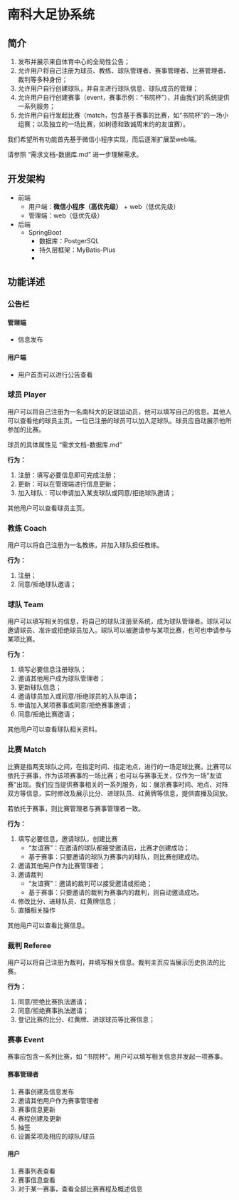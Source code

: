 # 南科大足协系统

## 简介

1. 发布并展示来自体育中心的全局性公告；
2. 允许用户将自己注册为球员、教练、球队管理者、赛事管理者、比赛管理者、裁判等多种身份；
3. 允许用户自行创建球队，并自主进行球队信息、球队成员的管理；
4. 允许用户自行创建赛事（event，赛事示例：“书院杯”），并由我们的系统提供一系列服务；
5. 允许用户自行发起比赛（match，包含基于赛事的比赛，如“书院杯”的一场小组赛；以及独立的一场比赛，如树德和致诚周末约的友谊赛）。

我们希望所有功能首先基于微信小程序实现，而后逐渐扩展至web端。

请参照 “需求文档-数据库.md” 进一步理解需求。



## 开发架构

+ 前端
  + 用户端：**微信小程序（高优先级）** + web（低优先级）
  + 管理端：web（低优先级）
+ 后端
  + SpringBoot
    + 数据库：PostgerSQL
    + 持久层框架：MyBatis-Plus
    + 




## 功能详述

### 公告栏

#### 管理端

+ 信息发布

#### 用户端

+ 用户首页可以进行公告查看



### 球员 Player

用户可以将自己注册为一名南科大的足球运动员，他可以填写自己的信息。其他人可以查看他的球员主页。一位已注册的球员可以加入足球队。球员应自动展示他所参加的比赛。

球员的具体属性见 “需求文档-数据库.md”

**行为：**

1. 注册：填写必要信息即可完成注册；
2. 更新：可以在管理端进行信息更新；
3. 加入球队：可以申请加入某支球队或同意/拒绝球队邀请；

其他用户可以查看球员主页。



### 教练 Coach

用户可以将自己注册为一名教练，并加入球队担任教练。

**行为：**

1. 注册；
2. 同意/拒绝球队邀请；



### 球队 Team

用户可以填写相关的信息，将自己的球队注册至系统，成为球队管理者。球队可以邀请球员、准许或拒绝球员加入。球队可以被邀请参与某项比赛，也可也申请参与某项比赛。

**行为：**

1. 填写必要信息注册球队；
2. 邀请其他用户成为球队管理者；
3. 更新球队信息；
4. 邀请球员加入或同意/拒绝球员的入队申请；
5. 申请加入某项赛事或同意/拒绝赛事邀请；
6. 同意/拒绝比赛邀请；

其他用户可以查看球队相关资料。



### 比赛 Match

比赛是指两支球队之间，在指定时间、指定地点，进行的一场足球比赛。比赛可以依托于赛事，作为该项赛事的一场比赛；也可以与赛事无关，仅作为一场”友谊赛“出现。我们应当提供赛事相关的一系列服务，如：展示赛事时间、地点、对阵双方等信息，实时修改及展示比分、进球队员、红黄牌等信息，提供直播及回放。

若依托于赛事，则比赛管理者与赛事管理者一致。

**行为：**

1. 填写必要信息，邀请球队，创建比赛
   + “友谊赛”：在邀请的球队都接受邀请后，比赛才创建成功；
   + 基于赛事：只要邀请的球队为赛事内的球队，则比赛创建成功。
2. 邀请其他用户作为比赛管理者；
3. 邀请裁判
   + “友谊赛”：邀请的裁判可以接受邀请或拒绝；
   + 基于赛事：只要邀请的裁判为赛事内的裁判，则自动邀请成功。
4. 修改比分、进球队员、红黄牌信息；
5. 直播相关操作

其他用户可以查看比赛信息。



### 裁判 Referee

用户可以将自己注册为裁判，并填写相关信息。裁判主页应当展示历史执法的比赛。

**行为：**

1. 同意/拒绝比赛执法邀请；
2. 同意/拒绝赛事执法邀请；
3. 登记比赛的比分、红黄牌、进球球员等比赛信息；



### 赛事 Event

赛事应包含一系列比赛，如 “书院杯”。用户可以填写相关信息并发起一项赛事。

#### 赛事管理者

1. 赛事创建及信息发布
2. 邀请其他用户作为赛事管理者
3. 赛事信息更新
4. 赛程创建及更新
5. 抽签
6. 设置奖项及相应的球队/球员

#### 用户

1. 赛事列表查看
2. 赛事信息查看
3. 对于某一赛事，查看全部比赛赛程及概述信息
